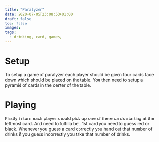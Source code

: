 ```yaml
---
title: "Paralyzer"
date: 2020-07-05T23:08:53+01:00
draft: false
toc: false
images:
tags:
  - drinking, card, games,
---
```


# Setup

To setup a game of paralyzer each player should be given four cards face down which should be placed on the table. You then need to setup a pyramid of cards in the center of the table.

# Playing

Firstly in turn each player should pick up one of there cards starting at the leftmost card. And need to fulfilla bet. 1st card you need to guess red or black. Whenever you guess a card correctly you hand out that number of drinks if you guess incorrectly you take that number of drinks. 
